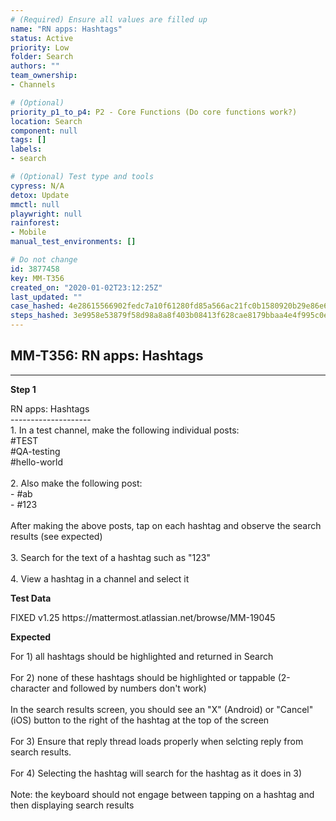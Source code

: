 ```yaml
---
# (Required) Ensure all values are filled up
name: "RN apps: Hashtags"
status: Active
priority: Low
folder: Search
authors: ""
team_ownership: 
- Channels

# (Optional)
priority_p1_to_p4: P2 - Core Functions (Do core functions work?)
location: Search
component: null
tags: []
labels: 
- search

# (Optional) Test type and tools
cypress: N/A
detox: Update
mmctl: null
playwright: null
rainforest: 
- Mobile
manual_test_environments: []

# Do not change
id: 3877458
key: MM-T356
created_on: "2020-01-02T23:12:25Z"
last_updated: ""
case_hashed: 4e28615566902fedc7a10f61280fd85a566ac21fc0b1580920b29e86e63856e3a15a88d0c8c51e966b6000abad6ac5a7
steps_hashed: 3e9958e53879f58d98a8a8f403b08413f628cae8179bbaa4e4f995c0ef8cda834d864235ead483b5601885d3d395c95a
---
```


<!-- (Auto-generated) Based on frontmatter's "key" and "name" -->

## MM-T356: RN apps: Hashtags

---

**Step 1**

RN apps: Hashtags\
\--------------------\
1\. In a test channel, make the following individual posts:\
\#TEST\
\#QA-testing\
\#hello-world\
\
2\. Also make the following post:\
\- #ab\
\- #123\
\
After making the above posts, tap on each hashtag and observe the search results (see expected)\
\
3\. Search for the text of a hashtag such as "123"\
\
4\. View a hashtag in a channel and select it

**Test Data**

FIXED v1.25 https\://mattermost.atlassian.net/browse/MM-19045

**Expected**

For 1) all hashtags should be highlighted and returned in Search\
\
For 2) none of these hashtags should be highlighted or tappable (2-character and followed by numbers don't work)\
\
In the search results screen, you should see an "X" (Android) or "Cancel" (iOS) button to the right of the hashtag at the top of the screen\
\
For 3) Ensure that reply thread loads properly when selcting reply from search results.\
\
For 4) Selecting the hashtag will search for the hashtag as it does in 3)\
\
Note: the keyboard should not engage between tapping on a hashtag and then displaying search results
